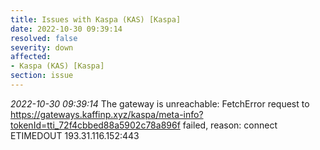 ```yaml
---
title: Issues with Kaspa (KAS) [Kaspa]
date: 2022-10-30 09:39:14
resolved: false
severity: down
affected:
- Kaspa (KAS) [Kaspa]
section: issue
---
```


*2022-10-30 09:39:14* The gateway is unreachable: FetchError request to https://gateways.kaffinp.xyz/kaspa/meta-info?tokenId=tti_72f4cbbed88a5902c78a896f failed, reason: connect ETIMEDOUT 193.31.116.152:443